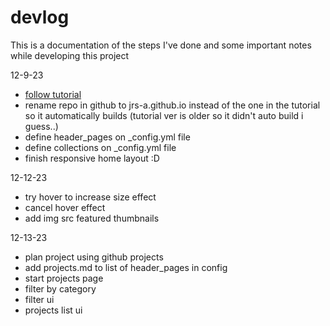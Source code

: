# devlog
This is a documentation of the steps I've done and some important notes while developing this project

12-9-23
- [follow tutorial](https://youtu.be/zijOXpZzdvs?si=5Dt2kr56M4TAyt30)
- rename repo in github to jrs-a.github.io instead of the one in the tutorial so it automatically builds (tutorial ver is older so it didn't auto build i guess..)
- define header_pages on _config.yml file
- define collections on _config.yml file
- finish responsive home layout :D

12-12-23
- try hover to increase size effect
- cancel hover effect
- add img src featured thumbnails

12-13-23
- plan project using github projects
- add projects.md to list of header_pages in config
- start projects page
- filter by category
- filter ui
- projects list ui